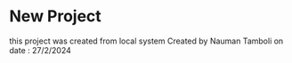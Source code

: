 # New Project

this project was created from local system
Created by Nauman Tamboli
on date : 27/2/2024
